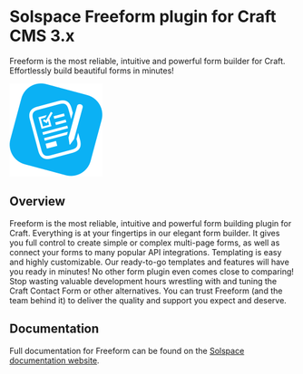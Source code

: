 # Solspace Freeform plugin for Craft CMS 3.x
Freeform is the most reliable, intuitive and powerful form builder for Craft. Effortlessly build beautiful forms in minutes!

![Screenshot](src/icon.svg)

## Overview
Freeform is the most reliable, intuitive and powerful form building plugin for Craft. Everything is at your fingertips in our elegant form builder. It gives you full control to create simple or complex multi-page forms, as well as connect your forms to many popular API integrations. Templating is easy and highly customizable. Our ready-to-go templates and features will have you ready in minutes! No other form plugin even comes close to comparing! Stop wasting valuable development hours wrestling with and tuning the Craft Contact Form or other alternatives. You can trust Freeform (and the team behind it) to deliver the quality and support you expect and deserve.

## Documentation
Full documentation for Freeform can be found on the [Solspace documentation website](https://docs.solspace.com/craft/freeform/v3/).
